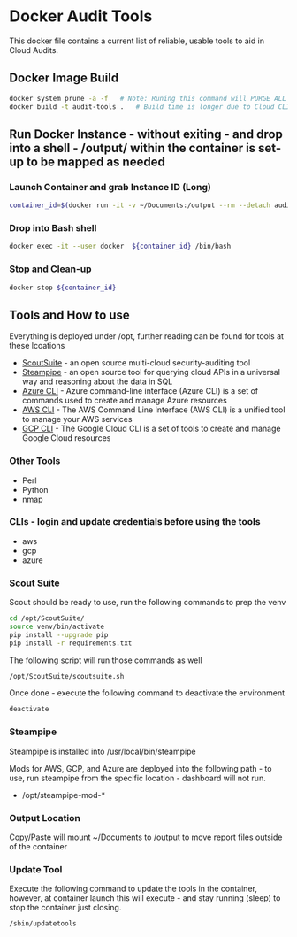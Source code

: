 # Docker Audit Tools
This docker file contains a current list of reliable, usable tools to aid in Cloud Audits.
## Docker Image Build 
```bash
docker system prune -a -f	# Note: Runing this command will PURGE ALL Images, not just this image
docker build -t audit-tools .	# Build time is longer due to Cloud CLI Install times. Est about 10-15mins to build
```
## Run Docker Instance - without exiting - and drop into a shell - /output/ within the container is set-up to be mapped as needed
### Launch Container and grab Instance ID (Long) 
```bash
container_id=$(docker run -it -v ~/Documents:/output --rm --detach audit-tools --name audit-tools)
```
### Drop into Bash shell
```bash
docker exec -it --user docker  ${container_id} /bin/bash
```
### Stop and Clean-up
```bash
docker stop ${container_id}
```
## Tools and How to use
Everything is deployed under /opt, further reading can be found for tools at these lcoations
* [ScoutSuite](https://github.com/nccgroup/ScoutSuite/) -  an open source multi-cloud security-auditing tool
* [Steampipe](https://steampipe.io/) - an open source tool for querying cloud APIs in a universal way and reasoning about the data in SQL
* [Azure CLI](https://docs.microsoft.com/en-us/cli/azure/) - Azure command-line interface (Azure CLI) is a set of commands used to create and manage Azure resources
* [AWS CLI](https://aws.amazon.com/cli/) - The AWS Command Line Interface (AWS CLI) is a unified tool to manage your AWS services
* [GCP CLI](https://cloud.google.com/sdk/gcloud/) - The Google Cloud CLI is a set of tools to create and manage Google Cloud resources
### Other Tools
- Perl
- Python
- nmap
### CLIs - login and update credentials before using the tools
- aws
- gcp
- azure
### Scout Suite
Scout should be ready to use, run the following commands to prep the venv
```bash
cd /opt/ScoutSuite/
source venv/bin/activate
pip install --upgrade pip
pip install -r requirements.txt 
```
The following script will run those commands as well
```bash
/opt/ScoutSuite/scoutsuite.sh 
```
Once done - execute the following command to deactivate the environment
```bash
deactivate
```
### Steampipe
Steampipe is installed into /usr/local/bin/steampipe

Mods for AWS, GCP, and Azure are deployed into the following path - to use, run steampipe from the specific location - dashboard will not run.
- /opt/steampipe-mod-*
### Output Location
Copy/Paste will mount ~/Documents to /output to move report files outside of the container
### Update Tool
Execute the following command to update the tools in the container, however, at container launch this will execute - and stay running (sleep) to stop the container just closing.
```bash
/sbin/updatetools
```
